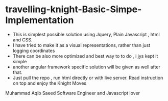 # travelling-knight-Basic-Simpe-Implementation

- This is simplest possible solution using Jquery, Plain Javascript , html and CSS.
- I have tried to make it as a visual representations, rather than just logging coordinates
- There can be also more optimized and best way to to do , i jys kept it simple
- another angular framework specific solution will be given as well after that.
- Just pull the repo , run html directly or with live server. Read instruction on top and enjoy the Knight Moves



Muhammad Aqib Saeed
Software Engineer and Javascript lover
